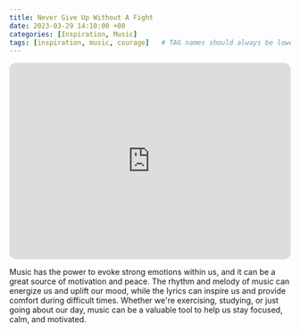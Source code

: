 ```yaml
---
title: Never Give Up Without A Fight
date: 2023-03-29 14:10:00 +00
categories: [Inspiration, Music]
tags: [inspiration, music, courage]   # TAG names should always be lowercase
---
```


<iframe style="border-radius:12px" src="https://open.spotify.com/embed/playlist/4AQHZDCZ0iPcdbUR1dqvDV?utm_source=generator&theme=0" width="100%" height="352" frameBorder="0" allowfullscreen="" allow="autoplay; clipboard-write; encrypted-media; fullscreen; picture-in-picture" loading="lazy"></iframe>

Music has the power to evoke strong emotions within us, and it can be a great source of motivation and peace. The rhythm and melody of music can energize us and uplift our mood, while the lyrics can inspire us and provide comfort during difficult times. Whether we're exercising, studying, or just going about our day, music can be a valuable tool to help us stay focused, calm, and motivated.